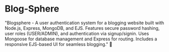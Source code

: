 # Blog-Sphere
"Blogsphere - A user authentication system for a blogging website built with Node.js, Express, MongoDB, and EJS. Features secure password hashing, user roles (USER/ADMIN), and authentication via signup/signin. Uses Mongoose for database management and Express for routing. Includes a responsive EJS-based UI for seamless blogging." 🚀
